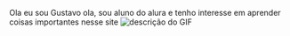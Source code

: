 Ola eu sou Gustavo 
ola, sou aluno do alura e tenho interesse em aprender coisas importantes nesse site
![descrição do GIF](https://media1.tenor.com/m/v_qPOJw06Q0AAAAd/flexing-flex.gif)
